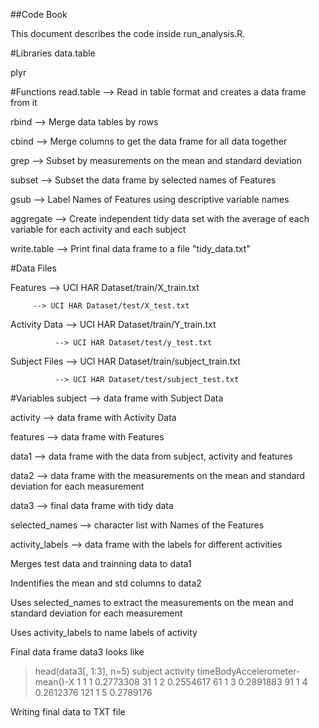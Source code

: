 ##Code Book

This document describes the code inside run_analysis.R.

#Libraries
data.table

plyr

#Functions
read.table --> Read in table format and creates a data frame from it

rbind --> Merge data tables by rows

cbind --> Merge columns to get the data frame for all data together

grep --> Subset by measurements on the mean and standard deviation

subset --> Subset the data frame by selected names of Features

gsub --> Label Names of Features using descriptive variable names

aggregate --> Create independent tidy data set with the average of each variable for each activity and each subject

write.table --> Print final data frame to a file "tidy_data.txt"

#Data Files

Features --> UCI HAR Dataset/train/X_train.txt

         --> UCI HAR Dataset/test/X_test.txt
         
Activity Data --> UCI HAR Dataset/train/Y_train.txt 

              --> UCI HAR Dataset/test/y_test.txt
              
Subject Files --> UCI HAR Dataset/train/subject_train.txt 

              --> UCI HAR Dataset/test/subject_test.txt
              

#Variables
subject --> data frame with Subject Data

activity --> data frame with Activity Data

features --> data frame with Features

data1 --> data frame with the data from subject, activity and features

data2 --> data frame with the measurements on the mean and standard deviation for each measurement

data3 --> final data frame with tidy data

selected_names --> character list with Names of the Features

activity_labels --> data frame with the labels for different activities

Merges test data and trainning data to data1

Indentifies the mean and std columns to data2

Uses selected_names to extract the measurements on the mean and standard deviation for each measurement

Uses activity_labels to name labels of activity

Final data frame data3 looks like

>head(data3[, 1:3], n=5)
    subject activity timeBodyAccelerometer-mean()-X
1         1        1                      0.2773308
31        1        2                      0.2554617
61        1        3                      0.2891883
91        1        4                      0.2612376
121       1        5                      0.2789176

Writing final data to TXT file
